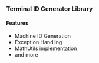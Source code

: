 ### Terminal ID Generator Library

#### Features

- Machine ID Generation
- Exception Handling
- MathUtils implementation
- and more
